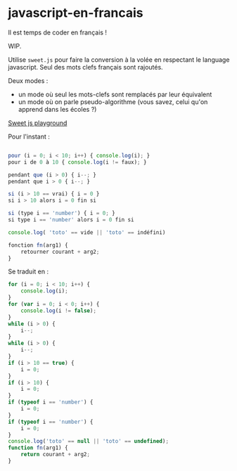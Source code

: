 # javascript-en-francais

Il est temps de coder en français !

WIP.

Utilise `sweet.js` pour faire la conversion à la volée en respectant le language javascript.
Seul des mots clefs français sont rajoutés.

Deux modes :

- un mode où seul les mots-clefs sont remplacés par leur équivalent
- un mode où on parle pseudo-algorithme (vous savez, celui qu'on apprend dans les écoles ?)

[Sweet js playground]("http://sweetjs.org/browser/editor.html#//%20TODO%0A//%20switch%0A//%20case%0A//%20break%0A//%20default%0A//%20do%20%0A//%20continue%0A//%20try%20catch%20finally%0A//%20in%0A//%20new%0A//%20instanceof%0A//%20delete%0A//%20with,%20void%0A//%20var%0A%0Amacro%20pour%20%7B%0A%20%20%20%20rule%20%7B%20($x:expr;$y:expr;$z:expr)%20%7D%20=%3E%20%7B%20for($x;$y;$z)%20%7D%0A%20%20%20%20rule%20%7B%20$x:ident%20de%20$y:expr%20%C3%A0%20$z:expr%20%7D%20=%3E%20%7B%20for(var%20$x%20=%20$y;%20$x%20%3C%20$y;%20$x++)%20%7D%0A%7D%0Amacro%20si%20%7B%0A%20%20%20%20rule%20%7B%20($x:expr)%20%7D%20=%3E%20%7B%20if($x)%20%7D%0A%20%20%20%20rule%20%7B%20$x:expr%20alors%20$y:expr%20fin%20si%20%7D%20=%3E%20%7B%20if%20($x)%20%7B%20$y%20%7D%20%7D%0A%7D%0Amacro%20sinon%20%7B%20rule%20%7B%20%7D%20=%3E%20%7B%20else%20%7D%20%7D%0Amacro%20pendant%20%7B%0A%20%20%20%20rule%20%7B%20que%20($x:expr)%20%7D%20=%3E%20%7B%20while($x)%20%7D%0A%20%20%20%20rule%20%7B%20que%20$x:expr%20%7D%20=%3E%20%7B%20while($x)%20%7D%0A%7D%0A%0Amacro%20type%20%7B%0A%20%20%20%20rule%20%7B%20$x:ident%20%7D%20=%3E%20%7B%20typeof%20$x%20%7D%0A%20%20%20%20rule%20%7B%20$x:ident%20est%20%7D%20=%3E%20%7B%20typeof%20$x%20==%20$y%20%7D%0A%7D%0Amacro%20fonction%20%7B%20rule%20%7B%20$name($args%20...)%20%7D%20=%3E%20%7B%20function%20$name($args%20...)%20%7D%20%7D%0Amacro%20retourner%20%7B%0A%20%20%20%20rule%20%7B%20$x:expr%20%7D%20=%3E%20%7B%20return%20$x%20%7D%0A%20%20%20%20rule%20%7B%20%7D%20=%3E%20%7B%20return%20%7D%0A%7D%0A%0Amacro%20this%20%7B%20rule%20%7B%20%7D%20=%3E%20%7B%20courant%20%7D%20%7D%0Amacro%20vrai%20%7B%20rule%20%7B%20%7D%20=%3E%20%7B%20true%20%7D%20%7D%0Amacro%20faux%20%7B%20rule%20%7B%20%7D%20=%3E%20%7B%20false%20%7D%20%7D%0Amacro%20vide%20%7B%20rule%20%7B%20%7D%20=%3E%20%7B%20null%20%7D%20%7D%0Amacro%20ind%C3%A9fini%20%7B%20rule%20%7B%20%7D%20=%3E%20%7B%20undefined%20%7D%20%7D%0A%0A%0A%0Apour%20(i%20=%200;%20i%20%3C%2010;%20i++)%20%7B%20console.log(i);%20%7D%0Apour%20i%20de%200%20%C3%A0%2010%20%7B%20console.log(i%20!=%20faux);%20%7D%0A%0Apendant%20que%20(i%20%3E%200)%20%7B%20i--;%20%7D%0Apendant%20que%20i%20%3E%200%20%7B%20i--;%20%7D%0A%0Asi%20(i%20%3E%2010%20==%20vrai)%20%7B%20i%20=%200%20%7D%0Asi%20i%20%3E%2010%20alors%20i%20=%200%20fin%20si%0A%0Asi%20(type%20i%20==%20'number')%20%7B%20i%20=%200;%20%7D%0Asi%20type%20i%20==%20'number'%20alors%20i%20=%200%20fin%20si%0A%0Aconsole.log(%20'toto'%20==%20vide%20%7C%7C%20'toto'%20==%20ind%C3%A9fini)%0A%0Afonction%20fn(arg1)%20%7B%0A%20%20%20%20retourner%20courant%20+%20arg2;%0A%7D")

Pour l'instant :

```js

pour (i = 0; i < 10; i++) { console.log(i); }
pour i de 0 à 10 { console.log(i != faux); }

pendant que (i > 0) { i--; }
pendant que i > 0 { i--; }

si (i > 10 == vrai) { i = 0 }
si i > 10 alors i = 0 fin si

si (type i == 'number') { i = 0; }
si type i == 'number' alors i = 0 fin si

console.log( 'toto' == vide || 'toto' == indéfini)

fonction fn(arg1) {
    retourner courant + arg2;
}
```

Se traduit en :

```js
for (i = 0; i < 10; i++) {
    console.log(i);
}
for (var i = 0; i < 0; i++) {
    console.log(i != false);
}
while (i > 0) {
    i--;
}
while (i > 0) {
    i--;
}
if (i > 10 == true) {
    i = 0;
}
if (i > 10) {
    i = 0;
}
if (typeof i == 'number') {
    i = 0;
}
if (typeof i == 'number') {
    i = 0;
}
console.log('toto' == null || 'toto' == undefined);
function fn(arg1) {
    return courant + arg2;
}
```
